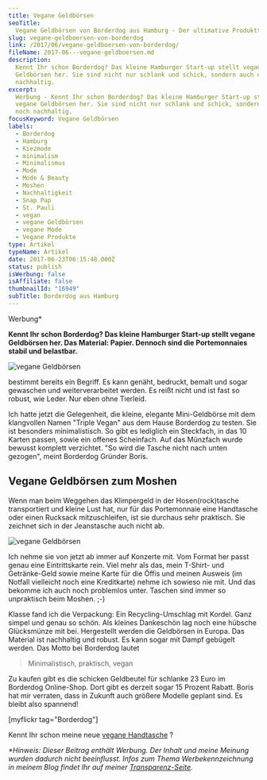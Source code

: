 ```yaml
---
title: Vegane Geldbörsen
seoTitle:
  Vegane Geldbörsen von Borderdog aus Hamburg - Der ultimative Produkttest
slug: vegane-geldboersen-von-borderdog
link: /2017/06/vegane-geldboersen-von-borderdog/
fileName: 2017-06---vegane-geldboersen.md
description:
  Kennt Ihr schon Borderdog? Das kleine Hamburger Start-up stellt vegane
  Geldbörsen her. Sie sind nicht nur schlank und schick, sondern auch noch
  nachhaltig.
excerpt:
  Werbung - Kennt Ihr schon Borderdog? Das kleine Hamburger Start-up stellt
  vegane Geldbörsen her. Sie sind nicht nur schlank und schick, sondern auch
  noch nachhaltig.
focusKeyword: Vegane Geldbörsen
labels:
  - Borderdog
  - Hamburg
  - Kiezmode
  - minimalism
  - Minimalismus
  - Mode
  - Mode & Beauty
  - Moshen
  - Nachhaltigkeit
  - Snap Pap
  - St. Pauli
  - vegan
  - vegane Geldbörsen
  - vegane Mode
  - Vegane Produkte
type: Artikel
typeName: Artikel
date: 2017-06-23T06:15:48.000Z
status: publish
isWerbung: false
isAffiliate: false
thumbnailId: "16949"
subTitle: Borderdog aus Hamburg
---
```


Werbung\*

<strong>Kennt Ihr schon Borderdog? Das kleine Hamburger Start-up stellt vegane
Geldbörsen her. Das Material: Papier. Dennoch sind die Portemonnaies stabil und
belastbar.</strong>

![vegane Geldbörsen](http://cardamonchai.com/wp-content/uploads/2017/06/35322426656_3991a4bd77_k-640x427.jpg)

bestimmt bereits ein Begriff. Es kann genäht, bedruckt, bemalt und sogar
gewaschen und weiterverarbeitet werden. Es reißt nicht und ist fast so robust,
wie Leder. Nur eben ohne Tierleid.

Ich hatte jetzt die Gelegenheit, die kleine, elegante Mini-Geldbörse mit dem
klangvollen Namen "Triple Vegan" aus dem Hause Borderdog zu testen. Sie ist
besonders minimalistisch. So gibt es lediglich ein Steckfach, in das 10 Karten
passen, sowie ein offenes Scheinfach. Auf das Münzfach wurde bewusst komplett
verzichtet. "So wird die Tasche nicht nach unten gezogen", meint Borderdog
Gründer Boris.

## Vegane Geldbörsen zum Moshen

Wenn man beim Weggehen das Klimpergeld in der Hosen(rock)tasche transportiert
und kleine Lust hat, nur für das Portemonnaie eine Handtasche oder einen
Rucksack mitzuschleifen, ist sie durchaus sehr praktisch. Sie zeichnet sich in
der Jeanstasche auch nicht ab.

![vegane Geldbörsen](http://cardamonchai.com/wp-content/uploads/2017/06/34518811064_01eabb3e03_k-640x427.jpg)

Ich nehme sie von jetzt ab immer auf Konzerte mit. Vom Format her passt genau
eine Eintrittskarte rein. Viel mehr als das, mein T-Shirt- und Getränke-Geld
sowie meine Karte für die Öffis und meinen Ausweis (im Notfall vielleicht noch
eine Kreditkarte) nehme ich sowieso nie mit. Und das bekomme ich auch noch
problemlos unter. Taschen sind immer so unpraktisch beim Moshen. ;-)

Klasse fand ich die Verpackung: Ein Recycling-Umschlag mit Kordel. Ganz simpel
und genau so schön. Als kleines Dankeschön lag noch eine hübsche Glücksmünze mit
bei. Hergestellt werden die Geldbörsen in Europa. Das Material ist nachhaltig
und robust. Es kann sogar mit Dampf gebügelt werden. Das Motto bei Borderdog
lautet

<blockquote>Minimalistisch, praktisch, vegan</blockquote>

Zu kaufen gibt es die schicken Geldbeutel für schlanke 23 Euro im Borderdog
Online-Shop. Dort gibt es derzeit sogar 15 Prozent Rabatt. Boris hat mir
verraten, dass in Zukunft auch größere Modelle geplant sind. Es bleibt also
spannend!

[myflickr tag="Borderdog"]

Kennt Ihr schon meine neue
[vegane Handtasche](/2016/12/meine-neue-vegane-handtasche-von-mattnat/) ?

<em>\*Hinweis: Dieser Beitrag enthält Werbung. Der Inhalt und meine Meinung
wurden dadurch nicht beeinflusst. Infos zum Thema Werbekennzeichnung in meinem
Blog findet Ihr auf meiner [Transparenz-Seite](/werbung/). </em>

[](/2015/03/die-ultimative-vegane-festivalliste)
